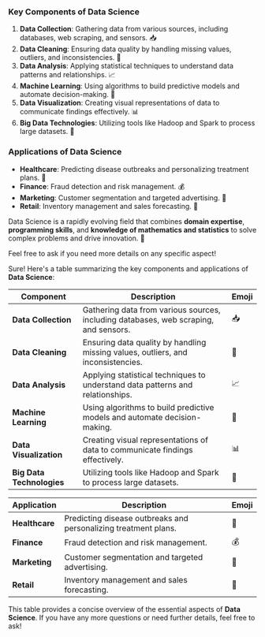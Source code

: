 
### Key Components of Data Science

1. **Data Collection**: Gathering data from various sources, including databases, web scraping, and sensors. 📥
2. **Data Cleaning**: Ensuring data quality by handling missing values, outliers, and inconsistencies. 🧹
3. **Data Analysis**: Applying statistical techniques to understand data patterns and relationships. 📈
4. **Machine Learning**: Using algorithms to build predictive models and automate decision-making. 🤖
5. **Data Visualization**: Creating visual representations of data to communicate findings effectively. 📊
6. **Big Data Technologies**: Utilizing tools like Hadoop and Spark to process large datasets. 💾

### Applications of Data Science

- **Healthcare**: Predicting disease outbreaks and personalizing treatment plans. 🏥
- **Finance**: Fraud detection and risk management. 💰
- **Marketing**: Customer segmentation and targeted advertising. 📢
- **Retail**: Inventory management and sales forecasting. 🛒

Data Science is a rapidly evolving field that combines **domain expertise**, **programming skills**, and **knowledge of mathematics and statistics** to solve complex problems and drive innovation. 🌟

Feel free to ask if you need more details on any specific aspect!


Sure! Here's a table summarizing the key components and applications of **Data Science**:

| **Component**           | **Description**                                                                 | **Emoji** |
|-------------------------|---------------------------------------------------------------------------------|-----------|
| **Data Collection**     | Gathering data from various sources, including databases, web scraping, and sensors. | 📥        |
| **Data Cleaning**       | Ensuring data quality by handling missing values, outliers, and inconsistencies.  | 🧹        |
| **Data Analysis**       | Applying statistical techniques to understand data patterns and relationships.    | 📈        |
| **Machine Learning**    | Using algorithms to build predictive models and automate decision-making.         | 🤖        |
| **Data Visualization**  | Creating visual representations of data to communicate findings effectively.      | 📊        |
| **Big Data Technologies** | Utilizing tools like Hadoop and Spark to process large datasets.                  | 💾        |

| **Application**         | **Description**                                                                 | **Emoji** |
|-------------------------|---------------------------------------------------------------------------------|-----------|
| **Healthcare**          | Predicting disease outbreaks and personalizing treatment plans.                  | 🏥        |
| **Finance**             | Fraud detection and risk management.                                             | 💰        |
| **Marketing**           | Customer segmentation and targeted advertising.                                  | 📢        |
| **Retail**              | Inventory management and sales forecasting.                                      | 🛒        |

This table provides a concise overview of the essential aspects of **Data Science**. If you have any more questions or need further details, feel free to ask!
